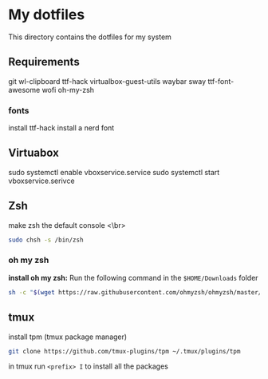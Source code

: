 # My dotfiles

This directory contains the dotfiles for my system

## Requirements
git
wl-clipboard
ttf-hack
virtualbox-guest-utils
waybar
sway
ttf-font-awesome
wofi
oh-my-zsh

### fonts
install ttf-hack
install a nerd font

## Virtuabox
sudo systemctl enable vboxservice.service
sudo systemctl start vboxservice.serivce

## Zsh
make zsh the default console <\br>
```zsh
sudo chsh -s /bin/zsh
```

### oh my zsh
**install oh my zsh:** 
Run the following command in the `$HOME/Downloads` folder
```zsh
sh -c "$(wget https://raw.githubusercontent.com/ohmyzsh/ohmyzsh/master/tools/install.sh -O -)"
```

## tmux
install tpm (tmux package manager)
```zsh
git clone https://github.com/tmux-plugins/tpm ~/.tmux/plugins/tpm
```

in tmux run `<prefix> I` to install all the packages


